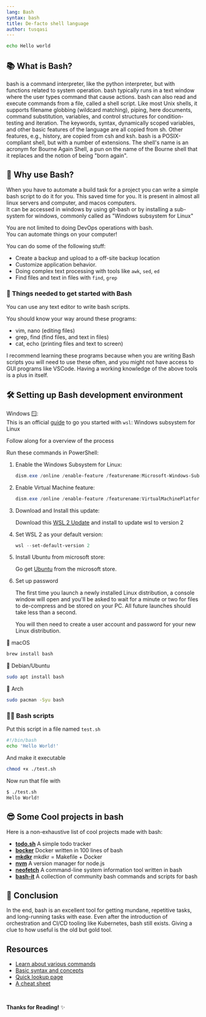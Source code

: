 ```yaml
---
lang: Bash
syntax: bash
title: De-facto shell language
author: tusqasi
---
```


```bash
echo Hello world
```

## 📚 What is Bash?

bash is a command interpreter, like the python interpreter, but with functions
related to system operation. bash typically runs in a text window where the user types command that cause actions. bash can also read and execute commands from a file, called a shell script. Like most Unix shells, it supports filename globbing (wildcard matching), piping, here documents, command substitution, variables, and control structures for condition-testing and iteration. The keywords, syntax, dynamically scoped variables, and other basic features of the language are all copied from sh. Other features, e.g., history, are copied from csh and ksh. bash is a POSIX-compliant shell, but with a number of extensions. The shell's name is an acronym for Bourne Again Shell, a pun on the name of the Bourne shell that it replaces and the notion of being "born again".

## 🤔 Why use Bash?

When you have to automate a build task for a project you can
write a simple bash script to do it for you. This saved time
for you. 
It is present in almost all linux servers and computer, and macos computers.  
It can be accessed in windows by using git-bash or by installing a sub-system for windows, commonly called as "Windows subsystem for Linux"   

You are not limited to doing DevOps operations with bash.\
You can automate things on your computer!

You can do some of the following stuff:

- Create a backup and upload to a off-site backup location 
- Customize application behavior.    
- Doing complex text processing with tools like `awk`, `sed`, `ed` 
- Find files and text in files with `find`, `grep`  
  
### 📝 Things needed to get started with Bash   

You can use any text editor to write bash scripts.    

You should know your way around these programs:

- vim, nano (editing files)  
- grep, find (find files, and text in files)  
- cat, echo (printing files and text to screen)  

I recommend learning these programs because when you are writing Bash scripts you will need to use these often, and you might not have access to GUI programs like VSCode. Having a working knowledge of the above tools is a plus in itself.  

## 🛠️ Setting up Bash development environment

Windows 🪟:  
This is an official [guide](https://docs.microsoft.com/en-us/windows/wsl/install-win10) to go you started with `wsl`: Windows subsystem for Linux

Follow along for a overview of the process

Run these commands in PowerShell:

1. Enable the Windows Subsystem for Linux:  

    ```powershell
    dism.exe /online /enable-feature /featurename:Microsoft-Windows-Subsystem-Linux /all /norestart  
    ```

2. Enable Virtual Machine feature:  

    ```powershell
    dism.exe /online /enable-feature /featurename:VirtualMachinePlatform /all /norestart  
    ```

3. Download and Install this update:  

    Download this [WSL 2 Update](https://wslstorestorage.blob.core.windows.net/wslblob/wsl_update_x64.msi) and install to update wsl to version 2

4. Set WSL 2 as your default version:  

    ```powershell
    wsl --set-default-version 2  
    ```

5. Install Ubuntu from microsoft store:  

    Go get [Ubuntu](https://www.microsoft.com/store/apps/9N9TNGVNDL3Q) from the microsoft store.
   

6. Set up password  

    The first time you launch a newly installed Linux distribution, a console window will open and you'll be asked to wait for a minute or two for files to de-compress and be stored on your PC. All future launches should take less than a second.

    You will then need to create a user account and password for your new Linux distribution.

🍎 macOS

```sh
brew install bash
```

🐧 Debian/Ubuntu

```sh
sudo apt install bash
```

🐧 Arch 

```sh
sudo pacman -Syu bash
```
### 🏃‍♂️ Bash scripts  

Put this script in a file named `test.sh`  

```sh
#!/bin/bash
echo 'Hello World!'
```

And make it executable  

```sh
chmod +x ./test.sh
```

Now run that file with

```sh
$ ./test.sh
Hello World!
```

## 😎 Some Cool projects in bash

Here is a non-exhaustive list of cool projects made with bash:

- [**todo.sh**](https://github.com/todotxt/todo.txt-cli)  A simple todo tracker  
- [**bocker**](https://github.com/p8952/bocker)  Docker written in 100 lines of bash  
- [**mkdkr**](https://github.com/rosineygp/mkdkr)  mkdkr = Makefile + Docker  
- [**nvm**](https://github.com/nvm-sh/nvm) A version manager for node.js
- [**neofetch**](https://github.com/dylanaraps/neofetch) A command-line system information tool written in bash
- [**bash-it**](https://github.com/Bash-it/bash-it) A collection of community bash commands and scripts for bash

## 📑 Conclusion  

In the end, bash is an excellent tool for getting mundane, repetitive tasks, and long-running tasks with ease. Even after the introduction of orchestration and CI/CD tooling like Kubernetes, bash still exists. Giving a clue to how useful is the old but gold tool.

## Resources

- [Learn about various commands](https://linuxjourney.com/)
- [Basic syntax and concepts](https://guide.bash.academy/)
- [Quick lookup page](https://learnxinyminutes.com/docs/bash/)
- [A cheat sheet](https://devhints.io/bash)

<br/>

**Thanks for Reading!** ✨
